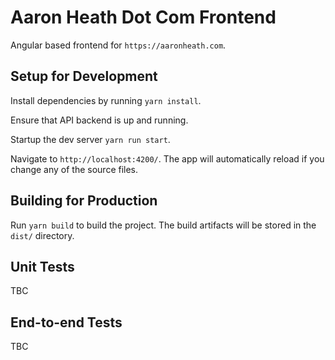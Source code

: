 # Aaron Heath Dot Com Frontend

Angular based frontend for `https://aaronheath.com`.

## Setup for Development

Install dependencies by running `yarn install`.

Ensure that API backend is up and running.

Startup the dev server `yarn run start`.

Navigate to `http://localhost:4200/`. The app will automatically reload if you change any of the source files.

## Building for Production

Run `yarn build` to build the project. The build artifacts will be stored in the `dist/` directory.

## Unit Tests

TBC

## End-to-end Tests

TBC
